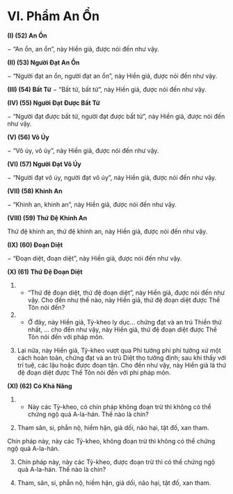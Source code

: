 # VI. Phẩm An Ổn

**(I) (52) An Ổn**

− “An ổn, an ổn”, này Hiền giả, được nói đến như vậy.

**(II) (53) Người Ðạt An Ổn**

− “Người đạt an ổn, người đạt an ổn”, này Hiền giả, được nói đến như vậy.

**(III) (54) Bất Tử**
− “Bất tử, bất tử”, này Hiền giả, được nói đến như vậy.

**(IV) (55) Người Ðạt Ðược Bất Tử**

− “Người đạt được bất tử, người đạt được bất tử”, này Hiền giả, được nói đến như vậy.

**(V) (56) Vô Úy**

− “Vô úy, vô úy”, này Hiền giả, được nói đến như vậy.

**(VI) (57) Người Ðạt Vô Úy**

− “Người đạt vô úy, người đạt vô úy”, này Hiền giả, được nói đến như vậy.

**(VII) (58) Khinh An**

− “Khinh an, khinh an”, này Hiền giả, được nói đến như vậy.

**(VIII) (59) Thứ Ðệ Khinh An**

Thứ đệ khinh an, thứ đệ khinh an, này Hiền giả, được nói đến như vậy.

**(IX) (60) Ðoạn Diệt**

− “Ðoạn diệt, đoạn diệt”, này Hiền giả, được nói đến như vậy.

**(X) (61) Thứ Ðệ Ðoạn Diệt**

1. - “Thứ đệ đoạn diệt, thứ đệ đoạn diệt”, này Hiền giả, được nói đến như vậy. Cho đến như thế nào, này
Hiền giả, thứ đệ đoạn diệt được Thế Tôn nói đến?

2. - Ở đây, này Hiền giả, Tỷ-kheo ly dục... chứng đạt và an trú Thiền thứ nhất, ... cho đến như vậy, này
Hiền giả, thứ đệ đoạn diệt được Thế Tôn nói đến với pháp môn.

3. Lại nữa, này Hiền giả, Tỷ-kheo vượt qua Phi tưởng phi phi tưởng xứ một cách hoàn toàn, chứng đạt
và an trú Diệt thọ tưởng định; sau khi thấy với trí tuệ, các lậu hoặc được đoạn tận. Cho đến như vậy, này
Hiền giả là thứ đệ đoạn diệt được Thế Tôn nói đến với phi pháp môn.

**(XI) (62) Có Khả Năng**

1. - Này các Tỷ-kheo, có chín pháp không đoạn trừ thì không có thể chứng ngộ quả A-la-hán. Thế nào là
chín?

2. Tham sân, si, phẫn nộ, hiềm hận, giả dối, não hại, tật đố, xan tham.

Chín pháp này, này các Tỷ-kheo, không đoạn trừ thì không có thể chứng ngộ quả A-la-hán.

3. Chín pháp này, này các Tỷ-kheo, được đoạn trừ thì có thể chứng ngộ quả A-la-hán. Thế nào là chín?

4. Tham, sân, si, phẫn nộ, hiềm hận, giả dối, não hại, tật đố, xan tham.

